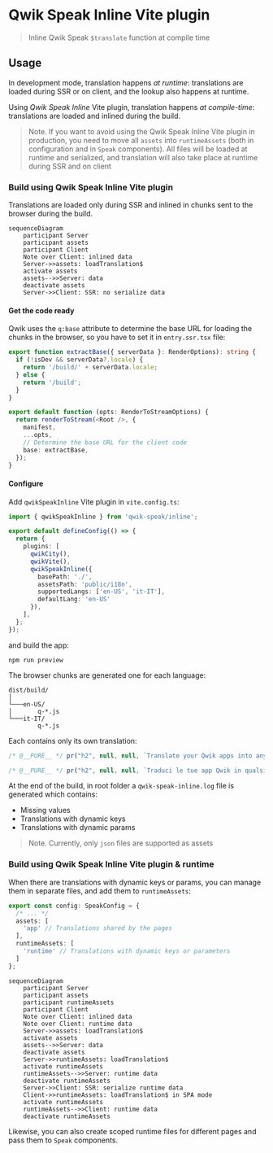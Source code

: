 # Qwik Speak Inline Vite plugin

> Inline Qwik Speak `$translate` function at compile time

## Usage
In development mode, translation happens _at runtime_: translations are loaded during SSR or on client, and the lookup also happens at runtime.

Using _Qwik Speak Inline_ Vite plugin, translation happens _at compile-time_: translations are loaded and inlined during the build.

> Note. If you want to avoid using the Qwik Speak Inline Vite plugin in production, you need to move all `assets` into `runtimeAssets` (both in configuration and in `Speak` components). All files will be loaded at runtime and serialized, and translation will also take place at runtime during SSR and on client

### Build using Qwik Speak Inline Vite plugin
Translations are loaded only during SSR and inlined in chunks sent to the browser during the build.

```mermaid
sequenceDiagram
    participant Server
    participant assets
    participant Client
    Note over Client: inlined data
    Server->>assets: loadTranslation$
    activate assets
    assets-->>Server: data
    deactivate assets
    Server->>Client: SSR: no serialize data

```
#### Get the code ready
Qwik uses the `q:base` attribute to determine the base URL for loading the chunks in the browser, so you have to set it in `entry.ssr.tsx` file:
```typescript
export function extractBase({ serverData }: RenderOptions): string {
  if (!isDev && serverData?.locale) {
    return '/build/' + serverData.locale;
  } else {
    return '/build';
  }
}

export default function (opts: RenderToStreamOptions) {
  return renderToStream(<Root />, {
    manifest,
    ...opts,
    // Determine the base URL for the client code
    base: extractBase,
  });
}
```
#### Configure
Add `qwikSpeakInline` Vite plugin in `vite.config.ts`:
```typescript
import { qwikSpeakInline } from 'qwik-speak/inline';

export default defineConfig(() => {
  return {
    plugins: [
      qwikCity(),
      qwikVite(),
      qwikSpeakInline({
        basePath: './',
        assetsPath: 'public/i18n',
        supportedLangs: ['en-US', 'it-IT'],
        defaultLang: 'en-US'
      }),
    ],
  };
});
```
and build the app:
```shell
npm run preview
```
The browser chunks are generated one for each language:
```
dist/build/
│   
└───en-US/
│       q-*.js
└───it-IT/
        q-*.js
```
Each contains only its own translation:
```javascript
/* @__PURE__ */ pr("h2", null, null, `Translate your Qwik apps into any language`, 1, null)
```
```javascript
/* @__PURE__ */ pr("h2", null, null, `Traduci le tue app Qwik in qualsiasi lingua`, 1, null)
```

At the end of the build, in root folder a `qwik-speak-inline.log` file is generated which contains:
- Missing values
- Translations with dynamic keys
- Translations with dynamic params

> Note. Currently, only `json` files are supported as assets

### Build using Qwik Speak Inline Vite plugin & runtime
When there are translations with dynamic keys or params, you can manage them in separate files, and add them to `runtimeAssets`:
  
```typescript
export const config: SpeakConfig = {
  /* ... */
  assets: [
    'app' // Translations shared by the pages
  ],
  runtimeAssets: [
    'runtime' // Translations with dynamic keys or parameters
  ]
};
  ```

```mermaid
sequenceDiagram
    participant Server
    participant assets
    participant runtimeAssets
    participant Client
    Note over Client: inlined data 
    Note over Client: runtime data
    Server->>assets: loadTranslation$
    activate assets
    assets-->>Server: data
    deactivate assets
    Server->>runtimeAssets: loadTranslation$
    activate runtimeAssets
    runtimeAssets-->>Server: runtime data
    deactivate runtimeAssets
    Server->>Client: SSR: serialize runtime data
    Client->>runtimeAssets: loadTranslation$ in SPA mode
    activate runtimeAssets
    runtimeAssets-->>Client: runtime data
    deactivate runtimeAssets

```

Likewise, you can also create scoped runtime files for different pages and pass them to `Speak` components.
